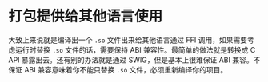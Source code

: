 <!--
SPDX-FileCopyrightText: 2021 Shuai Zhang

SPDX-License-Identifier: CC-BY-NC-ND-4.0
-->

# 打包提供给其他语言使用

大致上来说就是编译出一个 `.so` 文件出来给其他语言通过 FFI 调用，如果需要考虑运行时替换 `.so` 文件的话，需要保持 ABI 兼容性。最简单的做法就是转换成 C API 暴露出去。还有别的办法就是通过 SWIG，但是基本上很难保证 ABI 兼容。不保证 ABI 兼容意味着你不能只替换 `.so` 文件，必须重新编译你的项目。
